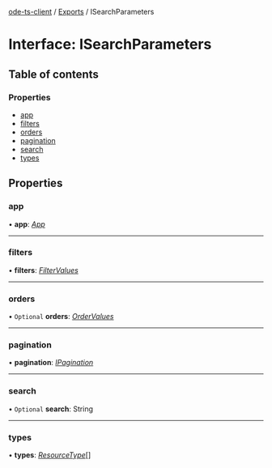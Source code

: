 [ode-ts-client](../README.md) / [Exports](../modules.md) / ISearchParameters

# Interface: ISearchParameters

## Table of contents

### Properties

- [app](isearchparameters.md#app)
- [filters](isearchparameters.md#filters)
- [orders](isearchparameters.md#orders)
- [pagination](isearchparameters.md#pagination)
- [search](isearchparameters.md#search)
- [types](isearchparameters.md#types)

## Properties

### app

• **app**: [*App*](../modules.md#app)

___

### filters

• **filters**: [*FilterValues*](../modules.md#filtervalues)

___

### orders

• `Optional` **orders**: [*OrderValues*](../modules.md#ordervalues)

___

### pagination

• **pagination**: [*IPagination*](ipagination.md)

___

### search

• `Optional` **search**: String

___

### types

• **types**: [*ResourceType*](../modules.md#resourcetype)[]
